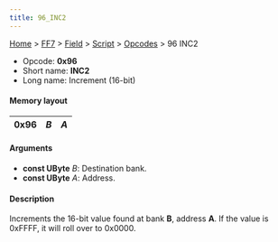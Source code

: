 ```yaml
---
title: 96_INC2
---
```


[Home](../../../../Main_Page.md) > [FF7](../../../../FF7.md) > [Field](../../../Field.md) > [Script](../../Script.md) > [Opcodes](../Opcodes.md) > 96 INC2

-   Opcode: **0x96**
-   Short name: **INC2**
-   Long name: Increment (16-bit)

#### Memory layout

| 0x96 | *B* | *A* |
|------|-----|-----|

#### Arguments

-   **const UByte** *B*: Destination bank.
-   **const UByte** *A*: Address.

#### Description

Increments the 16-bit value found at bank **B**, address **A**. If the value is 0xFFFF, it will roll over to 0x0000.

